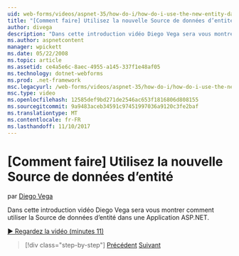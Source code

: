 ```yaml
---
uid: web-forms/videos/aspnet-35/how-do-i/how-do-i-use-the-new-entity-data-source
title: "[Comment faire] Utilisez la nouvelle Source de données d’entité | Documents Microsoft"
author: divega
description: "Dans cette introduction vidéo Diego Vega sera vous montrer comment utiliser la Source de données d’entité dans une Application ASP.NET."
ms.author: aspnetcontent
manager: wpickett
ms.date: 05/22/2008
ms.topic: article
ms.assetid: ce4a5e6c-8aec-4955-a145-337f1e48af05
ms.technology: dotnet-webforms
ms.prod: .net-framework
msc.legacyurl: /web-forms/videos/aspnet-35/how-do-i/how-do-i-use-the-new-entity-data-source
msc.type: video
ms.openlocfilehash: 12585def9bd271de2546ac653f1816806d808155
ms.sourcegitcommit: 9a9483aceb34591c97451997036a9120c3fe2baf
ms.translationtype: MT
ms.contentlocale: fr-FR
ms.lasthandoff: 11/10/2017
---
```

<a name="how-do-i-use-the-new-entity-data-source"></a>[Comment faire] Utilisez la nouvelle Source de données d’entité
====================
par [Diego Vega](https://github.com/divega)

Dans cette introduction vidéo Diego Vega sera vous montrer comment utiliser la Source de données d’entité dans une Application ASP.NET.

[&#9654; Regardez la vidéo (minutes 11)](https://channel9.msdn.com/Blogs/ASP-NET-Site-Videos/how-do-i-use-the-new-entity-data-source)

>[!div class="step-by-step"]
[Précédent](how-do-i-get-started-with-the-entity-framework.md)
[Suivant](how-do-i-serialize-a-graph-with-the-entity-framework.md)
